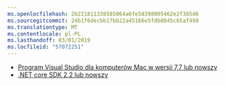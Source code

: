 ```yaml
---
ms.openlocfilehash: 2b221811338585064a6fe58398005462e2f365d6
ms.sourcegitcommit: 24b1f6decbb17bb22a45166e5fdb0845c65af498
ms.translationtype: MT
ms.contentlocale: pl-PL
ms.lasthandoff: 03/01/2019
ms.locfileid: "57072251"
---
```

* [Program Visual Studio dla komputerów Mac w wersji 7,7 lub nowszy](https://www.visualstudio.com/downloads/)
* [.NET core SDK 2,2 lub nowszy](https://www.microsoft.com/net/download/all)